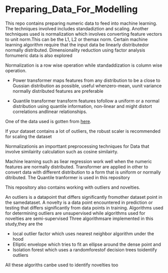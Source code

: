 # Preparing_Data_For_Modelling


This repo contains preparing numeric data to feed into machine learning. The techniques involved includes standadiztion and scaling. Another techniques used is normalization which involves converting feature vectors to unit norm.This can be the L1, L2 or themax norm. Certain machine learning algorithm require that the input data be linearly distributedor normally distributed. Dimensionality reduction using factor analysis fornumeric data is also explored 

Normalization is a row wise operation while standaddization is column wise operation. 

- Power transformer maps features from any distribution to be a close to Gussian distribution as possible, useful whenzero-mean, uunit variance normally distributed features are preferable

- Quantile transformer transform features tofollow a uniform or a normal distribution using quantile information, non-linear and might distort correlations andlinear relationships.

One of the data used is gotten from <a href=https://www.kaggle.com/uciml/pima-indians-diabetes-database target='_blan'>here</a>.

If your dataset contains a lot of outliers, the robust scaler is recommended for scaling the dataset

Normalizationis an importtant preprocessing techniques for Data that involve similairity calculation such as cosine similairty. 

Machine learning such as liear regression work well when the numeric features are normally distributed. Transformer are applied in other to convert data with different distribution to a form that is uniform or normally ditributed. The Quantile tranformer is used in this repository

This repository also contains working with outliers and novelties.

An outliers is a datapoint that differs significantly fromother dataset point in the samedataset.
A novelty is a data point encountered in prediction or testing that differs significantly from data points in training.
Algorithms used for determining outliers are unsupervised while algorithms used for novelties are semi-supervised
Three algorithmsare implemented in this study,they are the
- local outlier factor which uses nearest neighbor algorithm under the hood
- Elliptic envelope which tries to fit an ellipse around the dense point and
- Isolation forest which uses a randomforestof decision trees toidentify outliers

All these algoriths canbe used to identify novelties too